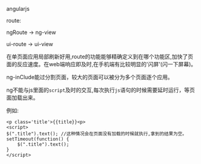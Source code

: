 angularjs

route: 

ngRoute -> ng-view

ui-route -> ui-view

在单页面应用局部刷新好用,route的功能能够精确定义到在哪个功能区,加快了页面的反应速度。在web端响应即及时,在手机端有比较明显的'闪屏'(闪一下屏幕)。

ng-inClude能过分割页面，较大的页面可以被分为多个页面逐个应用。

ng不能与js里面的`script`及时的交互,每次执行`js`语句的时候需要延时运行，等页面加载出来。

例如: 

```
<p class='title'>{{title}}<p>
<script>
$(".title").text(); //这种情况会在页面没有加载的时候就执行,拿到的结果为空。
setTimeout(function() {
	$(".title").text();
}
</script>

```